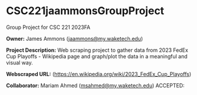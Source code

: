 # CSC221jaammonsGroupProject
Group Project for CSC 221 2023FA

__Owner:__ James Ammons (jaammons@my.waketech.edu)

__Project Description:__ Web scraping project to gather data from 2023 FedEx Cup Playoffs - Wikipedia page and graph/plot the data in a meaningful and visual way.

__Webscraped URL:__ (https://en.wikipedia.org/wiki/2023_FedEx_Cup_Playoffs)

__Collaborator:__ Mariam Ahmed (msahmed@my.waketech.edu) ACCEPTED: 
